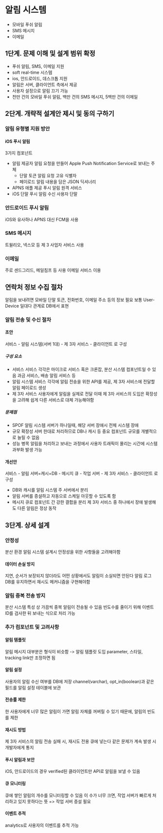 # 알림 시스템
- 모바일 푸쉬 알림
- SMS 메시지
- 이메일
## 1단계. 문제 이해 및 설계 범위 확정
- 푸쉬 알림, SMS, 이메일 지원
- soft real-time 시스템
- ios, 안드로이드, 데스크톱 지원
- 알림은 서버, 클라이언트 측에서 제공
- 사용자 설정으로 알림 끄기 가능
- 천만 건의 모바일 푸쉬 알림, 백만 건의 SMS 메시지, 5백만 건의 이메일
## 2단계. 개략적 설계안 제시 및 동의 구하기
### 알림 유형별 지원 방안
#### iOS 푸시 알림
3가지 컴포넌트
- 알림 제공자
  알림 요청을 만들어 Apple Push Notification Service로 보내는 주체
	- 단말 토큰
	  알림 요청 고유 식별자
	- 페이로드
	  알림 내용을 담은 JSON 딕셔너리
- APNS
  애플 제공 푸시 알림 원격 서비스
- iOS 단말
  푸시 알림 수신 사용자 단말
### 안드로이드 푸시 알림
iOS와 유사하나 APNS 대신 FCM을 사용
### SMS 메시지
트윌리오, 넥스모 등 제 3 사업자 서비스 사용
### 이메일
주로 센드그리드, 메일침프 등 사용 이메일 서비스 이용
## 연락처 정보 수집 절차
알림을 보내려면 모바일 단말 토큰, 전화번호, 이메일 주소 등의 정보 필요
보통 User-Device 일대다 관계로 DB에서 표현
### 알림 전송 및 수신 절차
#### 초안
서비스 - 알림 시스템(서버 1대) - 제 3자 서비스 - 클라이언트 로 구성
##### 구성 요소
- 서비스
  서비스 각각은 마이크로 서비스 혹은 크론잡, 분산 시스템 컴포넌트일 수 있음
  과금 서비스, 배송 알림 서비스 등
- 알림 시스템
  서비스 각각에 알림 전송을 위한 API를 제공, 제 3자 서비스에 전달할 알림 페이로드 생성
- 제 3자 서비스
  사용자에게 알림을 실제로 전달
  이때 제 3자 서비스의 도입은 확장성을 고려해 쉽게 다른 서비스로 대체 가능해야함
##### 문제점
- SPOF
  알림 시스템 서버가 하나일때, 해당 서버 장애시 전체 시스템 장애
- 규모 확장성
  서버 한대로 처리하므로 DB나 캐시 등 중요 컴포넌트 규모를 개별적으로 늘릴 수 없음
- 성능 병목
  알림을 처리하고 보내는 과정에서 사용자 트래픽이 몰리는 시간에 시스템 과부화 발생 가능
#### 개선안
서비스 - 알림 서버=캐시=DB - 메시지 큐 - 작업 서버 - 제 3자 서비스 - 클라이언트 로 구성
- DB와 캐시를 알림 시스템 주 서버에서 분리
- 알림 서버를 증설하고 자동으로 스케일 아웃할 수 있도록 함
- 메시지 큐로 컴포넌트 간 강한 결합을 분리
  제 3자 서비스 중 하나에서 장애 발생해도 다른 알림은 정상 동작
## 3단계. 상세 설계
### 안정성
분산 환경 알림 시스템 설계시 안정성을 위한 사항들을 고려해야함
#### 데이터 손실 방지
지연, 순서가 보장되지 않더라도 어떤 상황에서도 알림이 소실되면 안된다
알림 로그 DB를 유지하면서 재시도 메커니즘을 구현해야함
### 알림 중복 전송 방지
분산 시스템 특성 상 가끔씩 중복 알림이 전송될 수 있음
빈도수를 줄이기 위해 이벤트 ID를 검사한 뒤 보내는 식으로 처리 가능
### 추가 컴포넌트 및 고려사항
#### 알림 템플릿
알림 메시지 대부분은 형식이 비슷함 -> 알림 템플릿 도입
parameter, 스타일, tracking link만 조정하면 됨
#### 알림 설정
사용자의 알림 수신 여부를 DB에 저장
channel(varchar), opt_in(boolean)과 같은 필드를 알림 설정 테이블에 보관
#### 전송률 제한
한 사용자에게 너무 많은 알림이 가면 알림 자체를 꺼버릴 수 있기 때문에,
알림의 빈도를 제한
#### 재시도 방법
제 3자 서비스의 알림 전송 실패 시, 재시도 전용 큐에 넣는다
같은 문제가 계속 발생 시 개발자에게 통지
#### 푸시 알림과 보안
iOS, 안드로이드의 경우 verified된 클라이언트만 API로 알림을 보낼 수 있음
#### 큐 모니터링
큐에 쌓인 알림의 개수를 모니터링할 수 있음
이 수가 너무 크면, 작업 서버가 빠르게 처리하고 있지 못하다는 뜻
=> 작업 서버 증설 필요
#### 이벤트 추적
analytics로 사용자의 이벤트를 추적 가능

